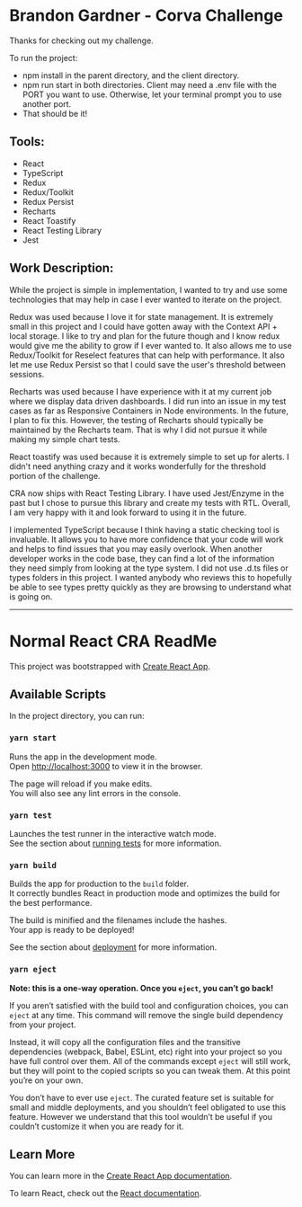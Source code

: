# Brandon Gardner - Corva Challenge

Thanks for checking out my challenge.

To run the project:

- npm install in the parent directory, and the client directory.
- npm run start in both directories. Client may need a .env file with the PORT you want to use. Otherwise, let your terminal prompt you to use another port.
- That should be it!

## Tools:

- React
- TypeScript
- Redux
- Redux/Toolkit
- Redux Persist
- Recharts
- React Toastify
- React Testing Library
- Jest

## Work Description:

While the project is simple in implementation, I wanted to try and use some technologies that may help in case I ever wanted to iterate on the project.

Redux was used because I love it for state management. It is extremely small in this project and I could have gotten away with the Context API + local storage. I like to try and plan for the future though and I know redux would give me the ability to grow if I ever wanted to. It also allows me to use Redux/Toolkit for Reselect features that can help with performance. It also let me use Redux Persist so that I could save the user's threshold between sessions.

Recharts was used because I have experience with it at my current job where we display data driven dashboards. I did run into an issue in my test cases as far as Responsive Containers in Node environments. In the future, I plan to fix this. However, the testing of Recharts should typically be maintained by the Recharts team. That is why I did not pursue it while making my simple chart tests.

React toastify was used because it is extremely simple to set up for alerts. I didn't need anything crazy and it works wonderfully for the threshold portion of the challenge.

CRA now ships with React Testing Library. I have used Jest/Enzyme in the past but I chose to pursue this library and create my tests with RTL. Overall, I am very happy with it and look forward to using it in the future.

I implemented TypeScript because I think having a static checking tool is invaluable. It allows you to have more confidence that your code will work and helps to find issues that you may easily overlook. When another developer works in the code base, they can find a lot of the information they need simply from looking at the type system. I did not use .d.ts files or types folders in this project. I wanted anybody who reviews this to hopefully be able to see types pretty quickly as they are browsing to understand what is going on.

---

# Normal React CRA ReadMe

This project was bootstrapped with [Create React App](https://github.com/facebook/create-react-app).

## Available Scripts

In the project directory, you can run:

### `yarn start`

Runs the app in the development mode.<br />
Open [http://localhost:3000](http://localhost:3000) to view it in the browser.

The page will reload if you make edits.<br />
You will also see any lint errors in the console.

### `yarn test`

Launches the test runner in the interactive watch mode.<br />
See the section about [running tests](https://facebook.github.io/create-react-app/docs/running-tests) for more information.

### `yarn build`

Builds the app for production to the `build` folder.<br />
It correctly bundles React in production mode and optimizes the build for the best performance.

The build is minified and the filenames include the hashes.<br />
Your app is ready to be deployed!

See the section about [deployment](https://facebook.github.io/create-react-app/docs/deployment) for more information.

### `yarn eject`

**Note: this is a one-way operation. Once you `eject`, you can’t go back!**

If you aren’t satisfied with the build tool and configuration choices, you can `eject` at any time. This command will remove the single build dependency from your project.

Instead, it will copy all the configuration files and the transitive dependencies (webpack, Babel, ESLint, etc) right into your project so you have full control over them. All of the commands except `eject` will still work, but they will point to the copied scripts so you can tweak them. At this point you’re on your own.

You don’t have to ever use `eject`. The curated feature set is suitable for small and middle deployments, and you shouldn’t feel obligated to use this feature. However we understand that this tool wouldn’t be useful if you couldn’t customize it when you are ready for it.

## Learn More

You can learn more in the [Create React App documentation](https://facebook.github.io/create-react-app/docs/getting-started).

To learn React, check out the [React documentation](https://reactjs.org/).
